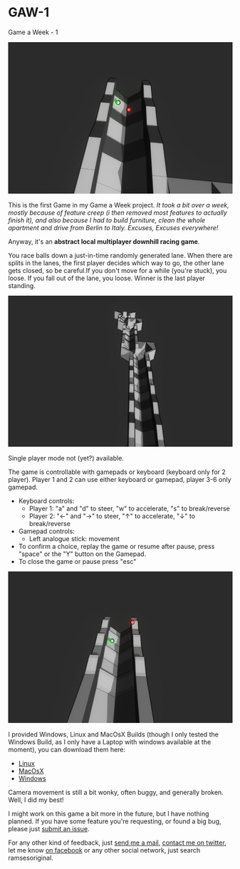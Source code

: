 GAW-1
=====

Game a Week - 1 

![Sample Game Screenshot](https://raw.githubusercontent.com/ramsesoriginal/GAW-1/master/Screenshot/Screenshot2014-16-8--13-51-09.png)

This is the first Game in my Game a Week project.
*It took a bit over a week, mostly because of feature creep (i then removed most features to actually finish it), and also because I had to build furniture, clean the whole apartment and drive from Berlin to Italy. Excuses, Excuses everywhere!*

Anyway, it's an **abstract local multiplayer downhill racing game**.

You race balls down a just-in-time randomly generated lane. When there are splits in the lanes, the first player decides which way to go, the other lane gets closed, so be careful.If you don't move for a while (you're stuck), you loose. If you fall out of the lane, you loose. Winner is the last player standing.

![Generated Lane](https://raw.githubusercontent.com/ramsesoriginal/GAW-1/master/Screenshot/Screenshot2014-16-8--13-51-20.png)

Single player mode not (yet?) available.

The game is controllable with gamepads or keyboard (keyboard only for 2 player).
Player 1 and 2 can use either keyboard or gamepad, player 3-6 only gamepad.

  * Keyboard controls:
      * Player 1: "a" and "d" to steer, "w" to accelerate, "s" to break/reverse
      * Player 2: "←" and "→" to steer, "↑" to accelerate, "↓" to break/reverse
  * Gamepad controls:
    * Left analogue stick: movement
  * To confirm a choice, replay the game or resume after pause, press "space" or the "Y" button on the Gamepad.
  * To close the game or pause press "esc"

![Game Screenshot](https://raw.githubusercontent.com/ramsesoriginal/GAW-1/master/Screenshot/Screenshot2014-16-8--13-52-14.png)

I provided Windows, Linux and MacOsX Builds (though I only tested the Windows Build, as I only have a Laptop with windows available at the moment), you can download them here:
  * [Linux](https://github.com/ramsesoriginal/GAW-1/raw/master/Builds/Linux.zip)
  * [MacOsX](https://github.com/ramsesoriginal/GAW-1/raw/master/Builds/MacOsX.zip)
  * [Windows](https://github.com/ramsesoriginal/GAW-1/raw/master/Builds/Windows.zip)

Camera movement is still a bit wonky, often buggy, and generally broken. Well, I did my best!

I might work on this game a bit more in the future, but I have nothing planned. If you have some feature you're requesting, or found a big bug, please just [submit an issue](https://github.com/ramsesoriginal/GAW-1/issues).

For any other kind of feedback, just [send me a mail](mailto://ramsesoriginal+gaw1@gmail.com), [contact me on twitter](https://twitter.com/ramsesoriginal), let me know [on facebook](https://www.facebook.com/ramsesoriginal) or any other social network, just search ramsesoriginal.
